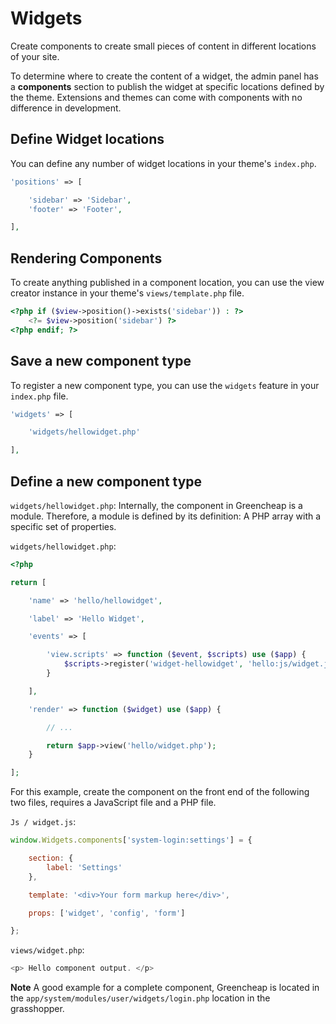 # Widgets
<p class = "uk-article-lead"> Create components to create small pieces of content in different locations of your site. </p>

To determine where to create the content of a widget, the admin panel has a __components__ section to publish the widget at specific locations defined by the theme. Extensions and themes can come with components with no difference in development.

## Define Widget locations

You can define any number of widget locations in your theme's `index.php`.

```php
'positions' => [

    'sidebar' => 'Sidebar',
    'footer' => 'Footer',

],
```

## Rendering Components

To create anything published in a component location, you can use the view creator instance in your theme's `views/template.php` file.

```php
<?php if ($view->position()->exists('sidebar')) : ?>
    <?= $view->position('sidebar') ?>
<?php endif; ?>
```

## Save a new component type
To register a new component type, you can use the `widgets` feature in your `index.php` file.

```php
'widgets' => [

    'widgets/hellowidget.php'

],
```


## Define a new component type

`widgets/hellowidget.php`:
Internally, the component in Greencheap is a module. Therefore, a module is defined by its definition: A PHP array with a specific set of properties.

`widgets/hellowidget.php`:

```php
<?php

return [

    'name' => 'hello/hellowidget',

    'label' => 'Hello Widget',

    'events' => [

        'view.scripts' => function ($event, $scripts) use ($app) {
            $scripts->register('widget-hellowidget', 'hello:js/widget.js', ['~widgets']);
        }

    ],

    'render' => function ($widget) use ($app) {

        // ...

        return $app->view('hello/widget.php');
    }

];
```

For this example, create the component on the front end of the following two files, requires a JavaScript file and a PHP file.

`Js / widget.js`:

```javascript
window.Widgets.components['system-login:settings'] = {

    section: {
        label: 'Settings'
    },

    template: '<div>Your form markup here</div>',

    props: ['widget', 'config', 'form']

};
```

`views/widget.php`:

```php
<p> Hello component output. </p>    
```

**Note** A good example for a complete component, Greencheap is located in the `app/system/modules/user/widgets/login.php` location in the grasshopper.